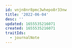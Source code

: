 ```yaml
---
id: vnjn8nr8pmc3whepo8r33nw
title: '2022-06-04'
desc: ''
updated: 1655535216071
created: 1655535216071
traitIds:
  - journalNote
---
```



